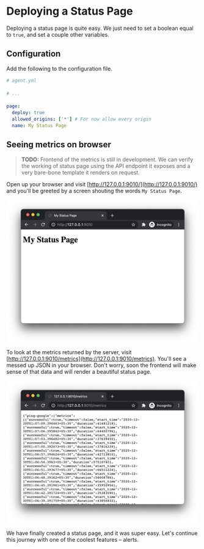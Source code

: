 # Deploying a Status Page

Deploying a status page is quite easy. We just need to set a boolean equal to
`true`, and set a couple other variables.

## Configuration

Add the following to the configuration file.

```yaml
# agent.yml

# ...

page:
  deploy: true
  allowed_origins: ['*'] # For now allow every origin
  name: My Status Page
```

## Seeing metrics on browser

> **TODO:** Frontend of the metrics is still in development. We can verify
> the working of status page using the API endpoint it exposes and a very
> bare-bone template it renders on request.

Open up your browser and visit
[http://127.0.0.1:9010/](http://127.0.0.1:9010/) and you'll be greeted by a
screen shouting the words `My Status Page`.

![Status Page Template](./status-page-template.png)

To look at the metrics returned by the server, visit
[http://127.0.0.1:9010/metrics](http://127.0.0.1:9010/metrics). You'll see
a messed up JSON in your browser. Don't worry, soon the frontend will make
sense of that data and will render a beautiful status page.

![Status Page Metrics](./status-page-metrics.png)

We have finally created a status page, and it was super easy. Let's
continue this journey with one of the coolest features – alerts.
